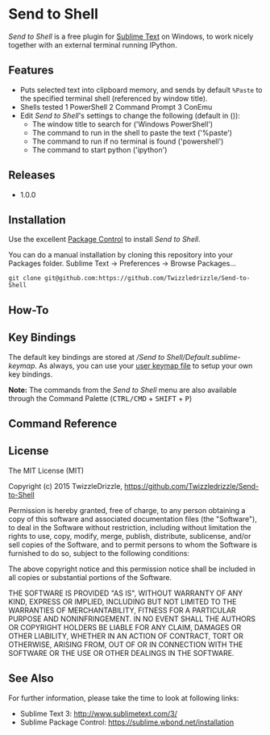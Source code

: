# Send to Shell #

_Send to Shell_ is a free plugin for [Sublime Text](http://www.sublimetext.com/) on Windows, to work nicely together with an external terminal running IPython.


## Features ##

- Puts selected text into clipboard memory, and sends by default `%Paste` to the specified terminal shell (referenced by window title).
- Shells tested
	1 PowerShell
	2 Command Prompt
	3 ConEmu
- Edit _Send to Shell_'s settings to change the following (default in ()):
	* The window title to search for ('Windows PowerShell')
	* The command to run in the shell to paste the text ('%paste')
	* The command to run if no terminal is found ('powershell')
	* The command to start python ('ipython')


## Releases ##
- 1.0.0

## Installation ##

Use the excellent [Package Control](http://wbond.net/sublime_packages/package_control) to install _Send to Shell_.

You can do a manual installation by cloning this repository into your Packages folder. Sublime Text -> Preferences -> Browse Packages...

```git clone git@github.com:https://github.com/Twizzledrizzle/Send-to-Shell```

## How-To ##


## Key Bindings ##
The default key bindings are stored at _<packages>/Send to Shell/Default.sublime-keymap_. As always, you can use your [user keymap file](http://docs.sublimetext.info/en/latest/customization/key_bindings.html) to setup your own key bindings.

**Note:** The commands from the _Send to Shell_ menu are also available through the Command Palette (<kbd>CTRL/CMD</kbd> + <kbd>SHIFT</kbd> + <kbd>P</kbd>)

## Command Reference ##


## License ##

The MIT License (MIT)

Copyright (c) 2015 TwizzleDrizzle, https://github.com/Twizzledrizzle/Send-to-Shell

Permission is hereby granted, free of charge, to any person obtaining a copy
of this software and associated documentation files (the "Software"), to deal
in the Software without restriction, including without limitation the rights
to use, copy, modify, merge, publish, distribute, sublicense, and/or sell
copies of the Software, and to permit persons to whom the Software is
furnished to do so, subject to the following conditions:

The above copyright notice and this permission notice shall be included in
all copies or substantial portions of the Software.

THE SOFTWARE IS PROVIDED "AS IS", WITHOUT WARRANTY OF ANY KIND, EXPRESS OR
IMPLIED, INCLUDING BUT NOT LIMITED TO THE WARRANTIES OF MERCHANTABILITY,
FITNESS FOR A PARTICULAR PURPOSE AND NONINFRINGEMENT. IN NO EVENT SHALL THE
AUTHORS OR COPYRIGHT HOLDERS BE LIABLE FOR ANY CLAIM, DAMAGES OR OTHER
LIABILITY, WHETHER IN AN ACTION OF CONTRACT, TORT OR OTHERWISE, ARISING FROM,
OUT OF OR IN CONNECTION WITH THE SOFTWARE OR THE USE OR OTHER DEALINGS IN
THE SOFTWARE.


## See Also ##

For further information, please take the time to look at following links:

* Sublime Text 3: http://www.sublimetext.com/3/
* Sublime Package Control: https://sublime.wbond.net/installation
